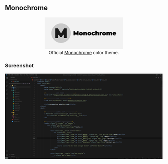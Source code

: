 ## Monochrome

<div align='center'>
  <img src='images/banner.png' alt='logo' width='250px' >
  <div>
  Official <a target="_blank" href="https://github.com/toufiq-ahmed/monochrome">Monochrome</a> color theme.
  </div>
</div>

### Screenshot

![screenshot](images/demo.png)
